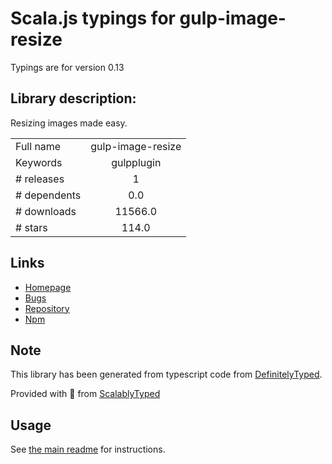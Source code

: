 
# Scala.js typings for gulp-image-resize

Typings are for version 0.13

## Library description:
Resizing images made easy.

|                    |                 |
| ------------------ | :-------------: |
| Full name          | gulp-image-resize |
| Keywords           | gulpplugin |
| # releases         | 1 |
| # dependents       | 0.0 |
| # downloads        | 11566.0 |
| # stars            | 114.0 |

## Links
- [Homepage](https://github.com/scalableminds/gulp-image-resize)
- [Bugs](https://github.com/scalableminds/gulp-image-resize/issues)
- [Repository](https://github.com/scalableminds/gulp-image-resize)
- [Npm](https://www.npmjs.com/package/gulp-image-resize)
    


## Note
This library has been generated from typescript code from [DefinitelyTyped](https://definitelytyped.org).

Provided with :purple_heart: from [ScalablyTyped](https://github.com/oyvindberg/ScalablyTyped)

## Usage
See [the main readme](../../readme.md) for instructions.


